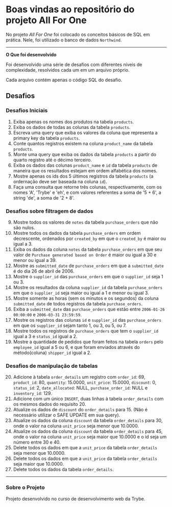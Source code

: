 # Boas vindas ao repositório do projeto All For One

No projeto *All For One* foi colocado os conceitos básicos de SQL em prática. Nele, foi utilizado o banco de dados `Northwind`.

---

**O Que foi desenvolvido**

Foi desenvolvido uma série de desafios com diferentes níveis de complexidade, resolvidos cada um em um arquivo próprio.

Cada arquivo contém apenas o código SQL do desafio.


## Desafios

### Desafios Iniciais
1. Exiba apenas os nomes dos produtos na tabela `products`.
2. Exiba os dados de todas as colunas da tabela `products`.
3. Escreva uma query que exiba os valores da coluna que representa a primary key da tabela `products`.
4. Conte quantos registros existem na coluna `product_name` da tabela `products`.
5. Monte uma query que exiba os dados da tabela `products` a partir do quarto registro até o décimo terceiro.
6. Exiba os dados das colunas `product_name` e `id` da tabela `products` de maneira que os resultados estejam em ordem alfabética dos nomes.
7. Mostre apenas os ids dos 5 últimos registros da tabela `products` (a ordernação deve ser baseada na coluna `id`).
8. Faça uma consulta que retorne três colunas, respectivamente, com os nomes 'A', 'Trybe' e 'eh', e com valores referentes a soma de '5 + 6', a string 'de', a soma de '2 + 8'.

### Desafios sobre filtragem de dados
9. Mostre todos os valores de `notes` da tabela `purchase_orders` que não são nulos.
10. Mostre todos os dados da tabela `purchase_orders` em ordem decrescente, ordenados por `created_by` em que o `created_by` é maior ou igual a 3.
11. Exiba os dados da coluna `notes` da tabela `purchase_orders` em que seu valor de `Purchase generated based on Order` é maior ou igual a 30 e menor ou igual a 39.
12. Mostre as `submitted_date` de `purchase_orders` em que a `submitted_date` é do dia 26 de abril de 2006.
13. Mostre o `supplier_id` das `purchase_orders` em que o `supplier_id` seja 1 ou 3.
14. Mostre os resultados da coluna `supplier_id` da tabela `purchase_orders` em que o `supplier_id` seja maior ou igual a 1 e menor ou igual 3.
15. Mostre somente as horas (sem os minutos e os segundos) da coluna `submitted_date` de todos registros da tabela `purchase_orders`.
16. Exiba a `submitted_date` das `purchase_orders` que estão entre `2006-01-26 00:00:00` e `2006-03-31 23:59:59`.
17. Mostre os registros das colunas `id` e `supplier_id` das `purchase_orders` em que os `supplier_id` sejam tanto 1, ou 3, ou 5, ou 7.
18. Mostre todos os registros de `purchase_orders` que tem o `supplier_id` igual a 3 e `status_id` igual a 2.
19. Mostre a quantidade de pedidos que foram feitos na tabela `orders` pelo `employee_id` igual a 5 ou 6, e que foram enviados através do método(coluna) `shipper_id` igual a 2.

### Desafios de manipulação de tabelas
20. Adicione à tabela `order_details` um registro com `order_id`: 69, `product_id`: 80, `quantity`: 15.0000, `unit_price`: 15.0000, `discount`: 0, `status_id`: 2, `date_allocated`: NULL, `purchase_order_id`: NULL e `inventory_id`: 129.  
21. Adicione com um único `INSERT`, duas linhas à tabela `order_details` com os mesmos dados do requisito 20.
22. Atualize os dados de `discount` do `order_details` para 15. (Não é necessário utilizar o SAFE UPDATE em sua query).
23. Atualize os dados da coluna `discount` da tabela `order_details` para 30, onde o valor na coluna `unit_price` seja menor que 10.0000.
24. Atualize os dados da coluna `discount` da tabela `order_details` para 45, onde o valor na coluna `unit_price` seja maior que 10.0000 e o id seja um número entre 30 e 40.
25. Delete todos os dados em que a `unit_price` da tabela `order_details` seja menor que 10.0000.
26. Delete todos os dados em que a `unit_price` da tabela `order_details` seja maior que 10.0000.
27. Delete todos os dados da tabela `order_details`.

---

### Sobre o Projeto

Projeto desenvolvido no curso de desenvolvimento web da Trybe.
